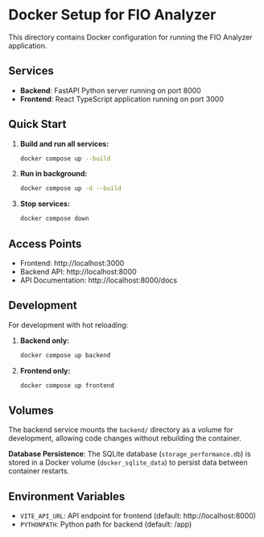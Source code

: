 # Docker Setup for FIO Analyzer

This directory contains Docker configuration for running the FIO Analyzer application.

## Services

- **Backend**: FastAPI Python server running on port 8000
- **Frontend**: React TypeScript application running on port 3000

## Quick Start

1. **Build and run all services:**
   ```bash
   docker compose up --build
   ```

2. **Run in background:**
   ```bash
   docker compose up -d --build
   ```

3. **Stop services:**
   ```bash
   docker compose down
   ```

## Access Points

- Frontend: http://localhost:3000
- Backend API: http://localhost:8000
- API Documentation: http://localhost:8000/docs

## Development

For development with hot reloading:

1. **Backend only:**
   ```bash
   docker compose up backend
   ```

2. **Frontend only:**
   ```bash
   docker compose up frontend
   ```

## Volumes

The backend service mounts the `backend/` directory as a volume for development, allowing code changes without rebuilding the container.

**Database Persistence**: The SQLite database (`storage_performance.db`) is stored in a Docker volume (`docker_sqlite_data`) to persist data between container restarts.

## Environment Variables

- `VITE_API_URL`: API endpoint for frontend (default: http://localhost:8000)
- `PYTHONPATH`: Python path for backend (default: /app) 